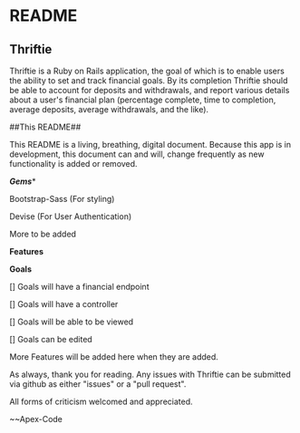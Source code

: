 # README

## Thriftie ##

Thriftie is a Ruby on Rails application, the goal of which is to enable users the
ability to set and track financial goals.  By its completion Thriftie should be able to
account for deposits and withdrawals, and report various details about a user's financial
plan (percentage complete, time to completion, average deposits, average withdrawals, and the like).

##This README##

This README is a living, breathing, digital document.  Because this app is in development, this document can
and will, change frequently as new functionality is added or removed.  

*****Gems******

Bootstrap-Sass (For styling)

Devise  (For User Authentication)

More to be added

****Features****

****Goals****

[] Goals will have a financial endpoint

[] Goals will have a controller

[] Goals will be able to be viewed

[] Goals can be edited

More Features will be added here when they are added.

As always, thank you for reading.  Any issues with Thriftie can be submitted via github as either "issues" or a "pull request".  

All forms of criticism welcomed and appreciated.

~~Apex-Code
